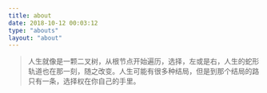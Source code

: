 ```yaml
---
title: about
date: 2018-10-12 00:03:12
type: "abouts"
layout: "about"
---
```


>人生就像是一颗二叉树，从根节点开始遍历，选择，左或是右，人生的蛇形轨道也在那一刻，随之改变。人生可能有很多种结局，但是到那个结局的路只有一条，选择权在你自己的手里。  
